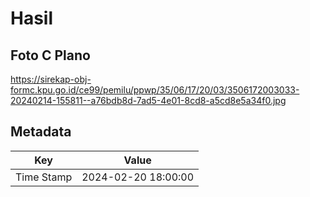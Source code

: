 # Hasil

## Foto C Plano

https://sirekap-obj-formc.kpu.go.id/ce99/pemilu/ppwp/35/06/17/20/03/3506172003033-20240214-155811--a76bdb8d-7ad5-4e01-8cd8-a5cd8e5a34f0.jpg


## Metadata

| Key        | Value               |
| ---------- | ------------------- |
| Time Stamp | 2024-02-20 18:00:00 |



